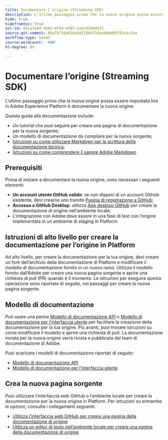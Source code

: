 ```yaml
---
title: Documentare l’origine (Streaming SDK)
description: L’ultimo passaggio prima che la nuova origine possa essere pubblicata in Adobe Experience Platform è documentarne la nuova.
hide: true
hidefromtoc: true
exl-id: 65ca7a4d-3e02-4f54-bf07-ea2c92b8dbf1
source-git-commit: 05a7b73da610a30119b4719ae6b6d85f93cdc2ae
workflow-type: tm+mt
source-wordcount: '408'
ht-degree: 0%

---
```


# Documentare l’origine (Streaming SDK)

L’ultimo passaggio prima che la nuova origine possa essere impostata live in Adobe Experience Platform è documentare la nuova origine.

Questa guida alla documentazione include:

* Un tutorial che puoi seguire per creare una pagina di documentazione per la nuova sorgente;
* Un modello di documentazione da compilare per la nuova sorgente;
* [Istruzioni su come utilizzare Markdown per la scrittura della documentazione tecnica](https://experienceleague.adobe.com/docs/contributor/contributor-guide/writing-essentials/markdown.html?lang=en);
* [Istruzioni su come comprendere il sapore Adobe Markdown](https://experienceleague.adobe.com/docs/contributor/contributor-guide/writing-essentials/markdown.html?lang=en#custom-markdown-extensions).

## Prerequisiti

Prima di iniziare a documentare la nuova origine, sono necessari i seguenti elementi:

* **Un account utente GitHub valido**: se non disponi di un account GitHub esistente, devi crearne uno tramite [Pagina di registrazione a GitHub](https://github.com/);
* **Accesso a GitHub Desktop**: utilizza [App desktop GitHub](https://desktop.github.com/) per creare la documentazione di origine nell’ambiente locale;
* L’integrazione con Adobe deve essere in una fase di test con l’origine implementata in un ambiente di staging in Platform.

## Istruzioni di alto livello per creare la documentazione per l’origine in Platform

Ad alto livello, per creare la documentazione per la tua origine, devi creare un fork dell’archivio della documentazione di Platform e modificare il modello di documentazione fornito in un nuovo ramo. Utilizza il modello fornito dall’Adobe per creare una nuova pagina sorgente e aprire una richiesta di pull (PR) quando è il momento. Le istruzioni per eseguire questa operazione sono riportate di seguito, nei passaggi per creare la nuova pagina sorgente.

## Modello di documentazione

Può usare una penna [Modello di documentazione API](streaming-template-api.md) o [Modello di documentazione per l’interfaccia utente](streaming-template-ui.md) per facilitare la creazione della documentazione per la tua origine. Più avanti, puoi trovare istruzioni su come modificare il modello e aprire una richiesta di pull. La documentazione inviata per la nuova origine verrà rivista e pubblicata dal team di documentazione di Adobe.

Puoi scaricare i modelli di documentazione riportati di seguito:

* [Modello di documentazione API](../assets/streaming/streaming-template-api.zip)
* [Modello di documentazione per l’interfaccia utente](../assets/streaming/streaming-template-ui.zip)

## Crea la nuova pagina sorgente

Puoi utilizzare l’interfaccia web GitHub o l’ambiente locale per creare la documentazione per la nuova origine in Platform. Per istruzioni su entrambe le opzioni, consulta i collegamenti seguenti:

* [Utilizza l’interfaccia web GitHub per creare una pagina della documentazione di origine](../documentation/github.md)
* [Utilizza un editor di testo nell’ambiente locale per creare una pagina della documentazione di origine](../documentation/text-editor.md)
